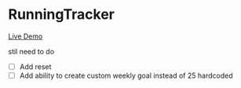 # RunningTracker

[Live Demo](https://codepen.io/bensto/full/oNxpzBM)


stil need to do
- [ ] Add reset
- [ ] Add ability to create custom weekly goal instead of 25 hardcoded
